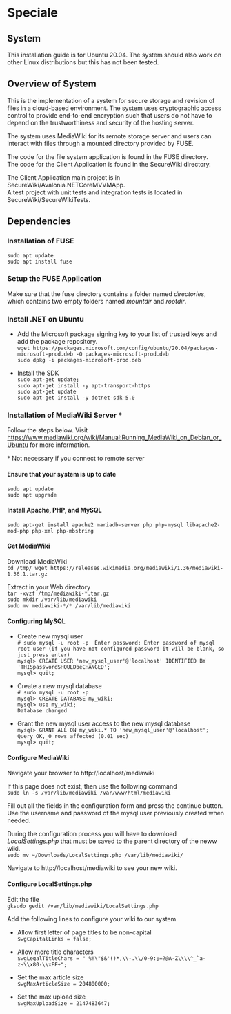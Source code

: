 # Speciale

## System
This installation guide is for Ubuntu 20.04. The system should also work on other Linux distributions but this has not been tested.

## Overview of System
This is the implementation of a system for secure storage and revision of files in a cloud-based environment.
The system uses cryptographic access control to provide end-to-end encryption such that users do not have to depend on the trustworthiness and security of the hosting server. 

The system uses MediaWiki for its remote storage server and users can interact with files through a mounted directory provided by FUSE. 

The code for the file system application is found in the FUSE directory.  
The code for the Client Application is found in the SecureWiki directory. 

The Client Application main project is in SecureWiki/Avalonia.NETCoreMVVMApp.  
A test project with unit tests and integration tests is located in SecureWiki/SecureWikiTests.

## Dependencies

### Installation of FUSE
`sudo apt update`  
`sudo apt install fuse`

### Setup the FUSE Application
Make sure that the fuse directory contains a folder named *directories*, which contains two empty folders named *mountdir* and *rootdir*.

### Install .NET on Ubuntu
* Add the Microsoft package signing key to your list of trusted keys and add the package repository.  
`wget https://packages.microsoft.com/config/ubuntu/20.04/packages-microsoft-prod.deb -O packages-microsoft-prod.deb`  
`sudo dpkg -i packages-microsoft-prod.deb`

* Install the SDK  
`sudo apt-get update;`  
`sudo apt-get install -y apt-transport-https`  
`sudo apt-get update`  
`sudo apt-get install -y dotnet-sdk-5.0`


### Installation of MediaWiki Server \*
Follow the steps below. Visit https://www.mediawiki.org/wiki/Manual:Running_MediaWiki_on_Debian_or_Ubuntu for more information. 

\* Not necessary if you connect to remote server

#### Ensure that your system is up to date
`sudo apt update`  
`sudo apt upgrade`

#### Install Apache, PHP, and MySQL
`sudo apt-get install apache2 mariadb-server php php-mysql libapache2-mod-php php-xml php-mbstring`

#### Get MediaWiki
Download MediaWiki  
`cd /tmp/
wget https://releases.wikimedia.org/mediawiki/1.36/mediawiki-1.36.1.tar.gz`

Extract in your Web directory  
`tar -xvzf /tmp/mediawiki-*.tar.gz`  
`sudo mkdir /var/lib/mediawiki`  
`sudo mv mediawiki-*/* /var/lib/mediawiki`


#### Configuring MySQL
* Create new mysql user  
`# sudo mysql -u root -p 
Enter password: Enter password of mysql root user (if you have not configured password it will be blank, so just press enter)`  
`mysql> CREATE USER 'new_mysql_user'@'localhost' IDENTIFIED BY 'THISpasswordSHOULDbeCHANGED';`  
`mysql> quit;`  

* Create a new mysql database  
`# sudo mysql -u root -p`    
`mysql> CREATE DATABASE my_wiki;`  
`mysql> use my_wiki;`    
`Database changed`    

* Grant the new mysql user access to the new mysql database  
`mysql> GRANT ALL ON my_wiki.* TO 'new_mysql_user'@'localhost';`  
`Query OK, 0 rows affected (0.01 sec)`  
`mysql> quit;`  

#### Configure MediaWiki  
Navigate your browser to http://localhost/mediawiki

If this page does not exist, then use the following command  
`sudo ln -s /var/lib/mediawiki /var/www/html/mediawiki`

Fill out all the fields in the configuration form and press the continue button. 
Use the username and password of the mysql user previously created when needed.

During the configuration process you will have to download *LocalSettings.php* that must be saved to the parent directory of the neww wiki.  
`sudo mv ~/Downloads/LocalSettings.php /var/lib/mediawiki/`

Navigate to  http://localhost/mediawiki to see your new wiki.

#### Configure LocalSettings.php
Edit the file  
`gksudo gedit /var/lib/mediawiki/LocalSettings.php`

Add the following lines to configure your wiki to our system  

* Allow first letter of page titles to be non-capital  
`$wgCapitalLinks = false;`

* Allow more title characters  
``$wgLegalTitleChars = " %!\"$&'()*,\\-.\\/0-9:;=?@A-Z\\\\^_`a-z~\\x80-\\xFF+";``

* Set the max article size  
`$wgMaxArticleSize = 204800000;`

* Set the max upload size  
`$wgMaxUploadSize = 2147483647;`




